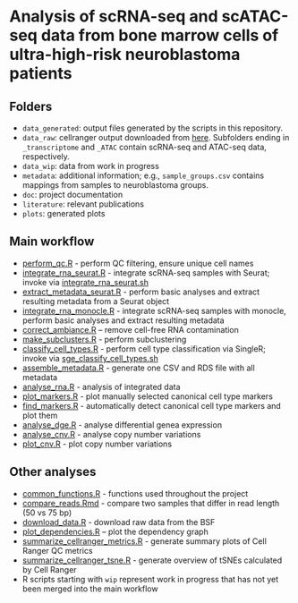 # Analysis of scRNA-seq and scATAC-seq data from bone marrow cells of ultra-high-risk neuroblastoma patients

## Folders

* `data_generated`: output files generated by the scripts in this repository.
* `data_raw`: cellranger output downloaded from [here](https://biomedical-sequencing.at/projects/BSA_0407_STM_Neuroblastoma_2ba0210fb73d412397728e8a97a3e423). Subfolders ending in `_transcriptome` and `_ATAC` contain scRNA-seq and ATAC-seq data, respectively.
* `data_wip`: data from work in progress
* `metadata`: additional information; e.g., `sample_groups.csv` contains mappings from samples to neuroblastoma groups.
* `doc`: project documentation
* `literature`: relevant publications
* `plots`: generated plots



## Main workflow

* [perform_qc.R](perform_qc.R) -
  perform QC filtering, ensure unique cell names
* [integrate_rna_seurat.R](integrate_rna_seurat.R) -
  integrate scRNA-seq samples with Seurat; 
  invoke via [integrate_rna_seurat.sh](sge_integrate_rna_seurat.sh)
* [extract_metadata_seurat.R](extract_metadata_seurat.R) -
  perform basic analyses and extract resulting metadata from a Seurat object
* [integrate_rna_monocle.R](integrate_rna_monocle.R) -
  integrate scRNA-seq samples with monocle, perform basic analyses
  and extract resulting metadata
* [correct_ambiance.R](correct_ambiance.R) –
  remove cell-free RNA contamination
* [make_subclusters.R](make_subclusters.R) -
  perform subclustering
* [classify_cell_types.R](classify_cell_types.R) -
  perform cell type classification via SingleR;
  invoke via [sge_classify_cell_types.sh](sge_classify_cell_types.sh)
* [assemble_metadata.R](assemble_metadata.R) -
  generate one CSV and RDS file with all metadata
* [analyse_rna.R](analyse_rna.R) -
  analysis of integrated data
* [plot_markers.R](plot_markers.R) -
  plot manually selected canonical cell type markers
* [find_markers.R](find_markers.R) -
  automatically detect canonical cell type markers and plot them
* [analyse_dge.R](analyse_dge.R) -
  analyse differential genea expression
* [analyse_cnv.R](analyse_cnv.R) -
  analyse copy number variations
* [plot_cnv.R](plot_cnv.R) - 
  plot copy number variations



## Other analyses

* [common_functions.R](common_functions.R) -
  functions used throughout the project
* [compare_reads.Rmd](compare_reads.Rmd) -
  compare two samples that differ in read length (50 vs 75 bp)
* [download_data.R](download_data.R) -
  download raw data from the BSF
* [plot_dependencies.R](plot_dependencies.R) –
  plot the dependency graph
* [summarize_cellranger_metrics.R](summarize_cellranger_metrics.R) -
  generate summary plots of Cell Ranger QC metrics
* [summarize_cellranger_tsne.R](summarize_cellranger_tsne.R) -
  generate overview of tSNEs calculated by Cell Ranger
* R scripts starting with `wip` represent work in progress
  that has not yet been merged into the main workflow
